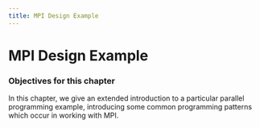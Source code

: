 ```yaml
---
title: MPI Design Example
---
```


# MPI Design Example

### Objectives for this chapter

In this chapter, we give an extended introduction to a particular parallel
programming example, introducing some common programming patterns which
occur in working with MPI.
